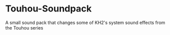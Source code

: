# Touhou-Soundpack
A small sound pack that changes some of KH2's system sound effects from the Touhou series
